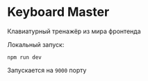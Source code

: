 # Keyboard Master

Клавиатурный тренажёр из мира фронтенда

Локальный запуск:

```
npm run dev
```

Запускается на `9000` порту
